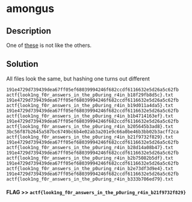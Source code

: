 # amongus

## Description

One of [these](amongus.tar.gz) is not like the others.

## Solution

All files look the same, but hashing one turns out different

```
191e4729d739439dea67ff05ef68039994246f682ccdf6116632e5d26a5c62fb  actf{look1ng_f0r_answers_in_the_p0uring_r4in_b18f29fb8d5c}.txt
191e4729d739439dea67ff05ef68039994246f682ccdf6116632e5d26a5c62fb  actf{look1ng_f0r_answers_in_the_p0uring_r4in_b19d011a4da5}.txt
191e4729d739439dea67ff05ef68039994246f682ccdf6116632e5d26a5c62fb  actf{look1ng_f0r_answers_in_the_p0uring_r4in_b1b4714163ef}.txt
191e4729d739439dea67ff05ef68039994246f682ccdf6116632e5d26a5c62fb  actf{look1ng_f0r_answers_in_the_p0uring_r4in_b205645b3ad8}.txt
3bc56f87b2645a587bc6749bc6b4e02ab3a201e9c66a0be46b3bb02b3acff2ca  actf{look1ng_f0r_answers_in_the_p0uring_r4in_b21f9732f829}.txt
191e4729d739439dea67ff05ef68039994246f682ccdf6116632e5d26a5c62fb  actf{look1ng_f0r_answers_in_the_p0uring_r4in_b28d14a08b47}.txt
191e4729d739439dea67ff05ef68039994246f682ccdf6116632e5d26a5c62fb  actf{look1ng_f0r_answers_in_the_p0uring_r4in_b2b75082b5df}.txt
191e4729d739439dea67ff05ef68039994246f682ccdf6116632e5d26a5c62fb  actf{look1ng_f0r_answers_in_the_p0uring_r4in_b2e73df3d9e4}.txt
191e4729d739439dea67ff05ef68039994246f682ccdf6116632e5d26a5c62fb  actf{look1ng_f0r_answers_in_the_p0uring_r4in_b333b706ed79}.txt
```

#### **FLAG >>** `actf{look1ng_f0r_answers_in_the_p0uring_r4in_b21f9732f829}`